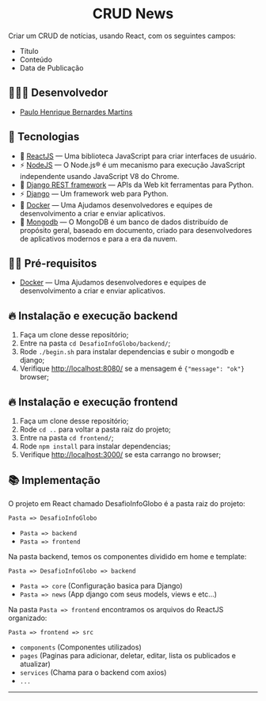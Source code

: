 <h1 align="center">
  CRUD News
</h1>

Criar um CRUD de notícias, usando React, com os seguintes campos:

- Título
- Conteúdo
- Data de Publicação


## 👨🏼‍💻 Desenvolvedor

- [Paulo Henrique Bernardes Martins](http://phdeveloper.com.br/)

## 🚀 Tecnologias

- 💾 [ReactJS](https://pt-br.reactjs.org/) — Uma biblioteca JavaScript para criar interfaces de usuário.
- ⚡ [NodeJS](https://nodejs.org/en/) — O Node.js® é um mecanismo para execução JavaScript independente usando JavaScript V8 do Chrome.
- 💾 [Django REST framework](https://www.django-rest-framework.org/) — APIs da Web kit ferramentas para Python.
- ⚡ [Django](https://www.djangoproject.com/) — Um framework web para Python.
- 🐳 [Docker](https://www.docker.com/) — Uma Ajudamos desenvolvedores e equipes de desenvolvimento a criar e enviar aplicativos.
- 🍃 [Mongodb](https://www.mongodb.com//) — O MongoDB é um banco de dados distribuído de propósito geral, baseado em documento, criado para desenvolvedores de aplicativos modernos e para a era da nuvem.

## ✋🏻 Pré-requisitos

- [Docker](https://www.docker.com/) — Uma Ajudamos desenvolvedores e equipes de desenvolvimento a criar e enviar aplicativos.

## 🔥 Instalação e execução backend

1. Faça um clone desse repositório;
2. Entre na pasta `cd DesafioInfoGlobo/backend/`;
3. Rode `./begin.sh` para instalar dependencias e subir o mongodb e django;
4. Verifique [http://localhost:8080/](http://localhost:8080/) se a mensagem é `{"message": "ok"}` browser;

## 🔥 Instalação e execução frontend

1. Faça um clone desse repositório;
3. Rode `cd ..` para voltar a pasta raiz do projeto;
2. Entre na pasta `cd frontend/`;
3. Rode `npm install` para instalar dependencias;
4. Verifique [http://localhost:3000/](http://localhost:3000/) se esta carrango no browser;

## 📚 Implementação

O projeto em React chamado DesafioInfoGlobo é a pasta raiz do projeto:

`Pasta => DesafioInfoGlobo`
- `Pasta => backend`
- `Pasta => frontend`

Na pasta backend, temos os componentes dividido em home e template:

`Pasta => DesafioInfoGlobo => backend `
- `Pasta => core` (Configuração basica para Django)
- `Pasta => news` (App django com seus models, views e etc...)

Na pasta `Pasta => frontend` encontramos os arquivos do ReactJS organizado:

`Pasta => frontend => src`
- `components` (Componentes utilizados)
- `pages` (Paginas para adicionar, deletar, editar, lista os publicados e atualizar)
- `services` (Chama para o backend com axios)
- `...`

---
